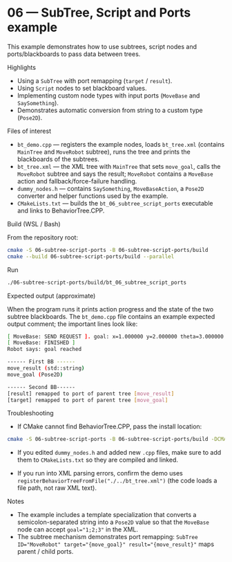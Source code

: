 # 06 — SubTree, Script and Ports example

This example demonstrates how to use subtrees, script nodes and ports/blackboards to pass data between trees.

Highlights

- Using a `SubTree` with port remapping (`target` / `result`).
- Using `Script` nodes to set blackboard values.
- Implementing custom node types with input ports (`MoveBase` and `SaySomething`).
- Demonstrates automatic conversion from string to a custom type (`Pose2D`).

Files of interest

- `bt_demo.cpp` — registers the example nodes, loads `bt_tree.xml` (contains `MainTree` and `MoveRobot` subtree), runs the tree and prints the blackboards of the subtrees.
- `bt_tree.xml` — the XML tree with `MainTree` that sets `move_goal`, calls the `MoveRobot` subtree and says the result; `MoveRobot` contains a `MoveBase` action and fallback/force-failure handling.
- `dummy_nodes.h` — contains `SaySomething`, `MoveBaseAction`, a `Pose2D` converter and helper functions used by the example.
- `CMakeLists.txt` — builds the `bt_06_subtree_script_ports` executable and links to BehaviorTree.CPP.

Build (WSL / Bash)

From the repository root:

```bash
cmake -S 06-subtree-script-ports -B 06-subtree-script-ports/build
cmake --build 06-subtree-script-ports/build --parallel
```

Run

```bash
./06-subtree-script-ports/build/bt_06_subtree_script_ports
```

Expected output (approximate)

When the program runs it prints action progress and the state of the two subtree blackboards. The `bt_demo.cpp` file contains an example expected output comment; the important lines look like:

```bash
[ MoveBase: SEND REQUEST ]. goal: x=1.000000 y=2.000000 theta=3.000000
[ MoveBase: FINISHED ]
Robot says: goal reached

------ First BB ------
move_result (std::string)
move_goal (Pose2D)

------ Second BB------
[result] remapped to port of parent tree [move_result]
[target] remapped to port of parent tree [move_goal]
```

Troubleshooting

- If CMake cannot find BehaviorTree.CPP, pass the install location:

```bash
cmake -S 06-subtree-script-ports -B 06-subtree-script-ports/build -DCMAKE_PREFIX_PATH=/path/to/behaviortree/install
```

- If you edited `dummy_nodes.h` and added new `.cpp` files, make sure to add them to `CMakeLists.txt` so they are compiled and linked.

- If you run into XML parsing errors, confirm the demo uses `registerBehaviorTreeFromFile("./../bt_tree.xml")` (the code loads a file path, not raw XML text).

Notes

- The example includes a template specialization that converts a semicolon-separated string into a `Pose2D` value so that the `MoveBase` node can accept `goal="1;2;3"` in the XML.
- The subtree mechanism demonstrates port remapping: `SubTree ID="MoveRobot" target="{move_goal}" result="{move_result}"` maps parent / child ports.
